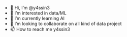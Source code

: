- 👋 Hi, I’m @y4ssin3
- 👀 I’m interested in data/ML
- 🌱 I’m currently learning AI
- 💞️ I’m looking to collaborate on all kind of data project
- 📫 How to reach me y4ssin3

<!---
y4ssin3/y4ssin3 is a ✨ special ✨ repository because its `README.md` (this file) appears on your GitHub profile.
You can click the Preview link to take a look at your changes.
--->
